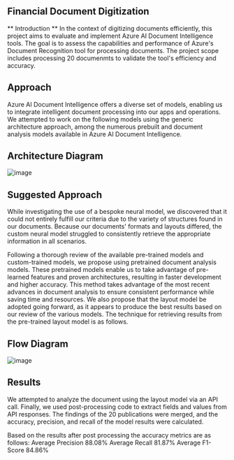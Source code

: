 ## Financial Document Digitization
** Introduction **
In the context of digitizing documents efficiently, this project aims to evaluate and implement Azure AI Document Intelligence tools. The goal is to assess the capabilities and performance of Azure's Document Recognition tool for processing documents. The project scope includes processing 20 documenmts to validate the tool's efficiency and accuracy.

## Approach
Azure AI Document Intelligence offers a diverse set of models, enabling us to integrate intelligent document processing into our apps and operations. We attempted to work on the following models using the generic architecture approach, among the numerous prebuilt and document analysis models available in Azure AI Document Intelligence.

## Architecture Diagram
![image](https://github.com/user-attachments/assets/8e317ca3-97f2-4ed4-be41-96676270caed)

## Suggested Approach 
While investigating the use of a bespoke neural model, we discovered that it could not entirely fulfill our criteria due to the variety of structures found in our documents. Because our documents' formats and layouts differed, the custom neural model struggled to consistently retrieve the appropriate information in all scenarios.

Following a thorough review of the available pre-trained models and custom-trained models, we propose using pretrained document analysis models. These pretrained models enable us to take advantage of pre-learned features and proven architectures, resulting in faster development and higher accuracy. This method takes advantage of the most recent advances in document analysis to ensure consistent performance while saving time and resources. We also propose that the layout model be adopted going forward, as it appears to produce the best results based on our review of the various models. 
The technique for retrieving results from the pre-trained layout model is as follows.

## Flow Diagram
![image](https://github.com/user-attachments/assets/fefc8808-6232-4e03-af2e-7dc53dc6cdfb)

## Results
We attempted to analyze the document using the layout model via an API call. Finally, we used post-processing code to extract fields and values from API responses. The findings of the 20 publications were merged, and the accuracy, precision, and recall of the model results were calculated.

Based on the results after post processing the accuracy metrics are as follows:
Average Precision	88.08%
Average Recall	81.87%
Average F1-Score	84.86%

